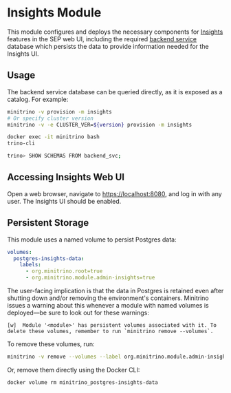 # Insights Module

This module configures and deploys the necessary components for
[Insights](https://docs.starburst.io/latest/insights/configuration.html)
features in the SEP web UI, including the required [backend
service](https://docs.starburst.io/latest/admin/backend-service.html) database
which persists the data to provide information needed for the Insights UI.

## Usage

The backend service database can be queried directly, as it is exposed as a
catalog. For example:

```sh
minitrino -v provision -m insights
# Or specify cluster version
minitrino -v -e CLUSTER_VER=${version} provision -m insights

docker exec -it minitrino bash 
trino-cli

trino> SHOW SCHEMAS FROM backend_svc;
```

## Accessing Insights Web UI

Open a web browser, navigate to
[https://localhost:8080](https://localhost:8080), and log in with any user. The
Insights UI should be enabled.

## Persistent Storage

This module uses a named volume to persist Postgres data:

```yaml
volumes:
  postgres-insights-data:
    labels:
      - org.minitrino.root=true
      - org.minitrino.module.admin-insights=true
```

The user-facing implication is that the data in Postgres is retained even after
shutting down and/or removing the environment's containers. Minitrino issues a
warning about this whenever a module with named volumes is deployed––be sure to
look out for these warnings:

```text
[w]  Module '<module>' has persistent volumes associated with it. To delete these volumes, remember to run `minitrino remove --volumes`.
```

To remove these volumes, run:

```sh
minitrino -v remove --volumes --label org.minitrino.module.admin-insights=true
```

Or, remove them directly using the Docker CLI:

```sh
docker volume rm minitrino_postgres-insights-data
```
